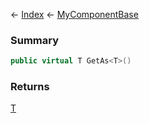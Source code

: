 ← [Index](Api-Index) ← [MyComponentBase](VRage.Game.Components.MyComponentBase)

### Summary

```csharp
public virtual T GetAs<T>()
```

### Returns

[T]()

